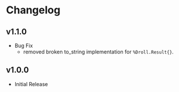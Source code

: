 # Changelog

## v1.1.0

* Bug Fix
  * removed broken to_string implementation for `%Droll.Result{}`.

## v1.0.0

* Initial Release
